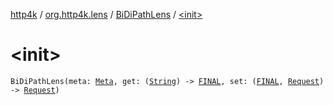 [http4k](../../index.md) / [org.http4k.lens](../index.md) / [BiDiPathLens](index.md) / [&lt;init&gt;](./-init-.md)

# &lt;init&gt;

`BiDiPathLens(meta: `[`Meta`](../-meta/index.md)`, get: (`[`String`](https://kotlinlang.org/api/latest/jvm/stdlib/kotlin/-string/index.html)`) -> `[`FINAL`](index.md#FINAL)`, set: (`[`FINAL`](index.md#FINAL)`, `[`Request`](../../org.http4k.core/-request/index.md)`) -> `[`Request`](../../org.http4k.core/-request/index.md)`)`